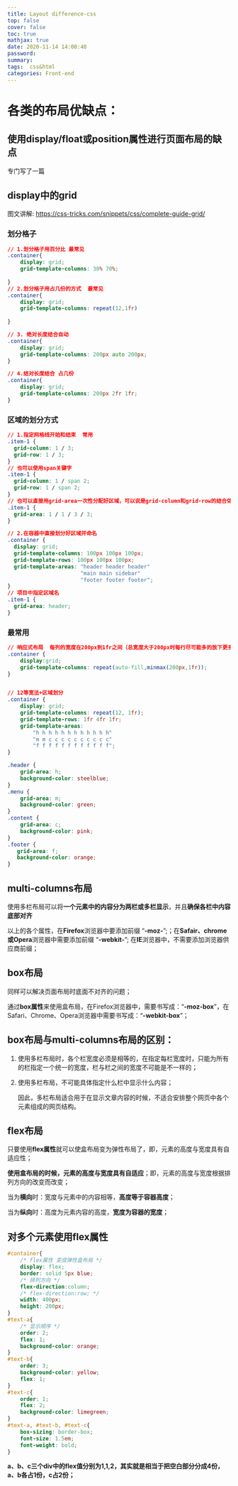 ```yaml
---
title: Layout difference-css
top: false
cover: false
toc: true
mathjax: true
date: 2020-11-14 14:00:40
password:
summary:
tags:  css&html
categories: Front-end
---
```


# 各类的布局优缺点：



## 使用display/float或position属性进行页面布局的缺点

专门写了一篇

## display中的grid

图文讲解: https://css-tricks.com/snippets/css/complete-guide-grid/

### **划分格子**

```css
// 1.划分格子用百分比 最常见
.container{
    display: grid;
    grid-template-columns: 30% 70%;
    
}
// 2.划分格子用占几份的方式  最常见
.container{
    display: grid;
    grid-template-columns: repeat(12,1fr)
    
}

// 3. 绝对长度结合自动
.container{
    display: grid;
    grid-template-columns: 200px auto 200px;
}

// 4.结对长度结合 占几份
.container{
    display: grid;
    grid-template-columns: 200px 2fr 1fr;
}
```

### **区域**的划分方式

```css
// 1.指定网格线开始和结束  常用
.item-1 {
  grid-column: 1 / 3;
  grid-row: 1 / 3;
}
// 也可以使用span关键字
.item-1 {
  grid-column: 1 / span 2;
  grid-row: 1 / span 2;
}
// 也可以直接用grid-area一次性分配好区域，可以说是grid-column和grid-row的结合体
.item-1 {
  grid-area: 1 / 1 / 3 / 3;
}

// 2.在容器中直接划分好区域并命名
.container {
  display: grid;
  grid-template-columns: 100px 100px 100px;
  grid-template-rows: 100px 100px 100px;
  grid-template-areas: "header header header"
                       "main main sidebar"
                       "footer footer footer";
}
// 项目中指定区域名
.item-1 {
  grid-area: header;
}
```

### 最常用

```css
// 响应式布局  每列的宽度在200px到1fr之间（总宽度大于200px时每行尽可能多的放下更多子项目）
.container {
    display:grid;
    grid-template-columns: repeat(auto-fill,minmax(200px,1fr));
}


// 12等宽法+区域划分
.container {
    display: grid;    
    grid-template-columns: repeat(12, 1fr);
    grid-template-rows: 1fr 4fr 1fr;
    grid-template-areas:
        "h h h h h h h h h h h h"
        "m m c c c c c c c c c c"
        "f f f f f f f f f f f f";
}

.header {
    grid-area: h;
    background-color: steelblue;
}
.menu {
    grid-area: m;
    background-color: green;
}
.content {
    grid-area: c;
    background-color: pink;
}
.footer {
   grid-area: f;
   background-color: orange;
}
```



## multi-columns布局

  使用多栏布局可以将**一个元素中的内容分为两栏或多栏显示**，并且**确保各栏中内容底部对齐**

以上的各个属性，在**Firefox**浏览器中要添加前缀 “**-moz-**”;；在**Safair、chrome或Opera**浏览器中需要添加前缀 “**-webkit-**”; 在**IE**浏览器中，不需要添加浏览器供应商前缀；

## box布局

同样可以解决页面布局时底面不对齐的问题；

通过**box属性**来使用盒布局，在Firefox浏览器中，需要书写成：“**-moz-box**”，在Safari、Chrome、Opera浏览器中需要书写成：“**-webkit-box**”；

## **box布局与multi-columns布局的区别：**

1. 使用多栏布局时，各个栏宽度必须是相等的，在指定每栏宽度时，只能为所有的栏指定一个统一的宽度，栏与栏之间的宽度不可能是不一样的；

2. 使用多栏布局，不可能具体指定什么栏中显示什么内容；

    因此，多栏布局适合用于在显示文章内容的时候，不适合安排整个网页中各个元素组成的网页结构。

## flex布局

只要使用**flex属性**就可以使盒布局变为弹性布局了，即，元素的高度与宽度具有自适应性；

**使用盒布局的时候，元素的高度与宽度具有自适应**；即，元素的高度与宽度根据排列方向的改变而改变；

当为**横向**时：宽度与元素中的内容相等，**高度等于容器高度**；

当为**纵向**时：高度为元素内容的高度，**宽度为容器的宽度**；

## 对多个元素使用flex属性

```css
#container{
	/* flex属性 变成弹性盒布局 */
    display: flex;
    border: solid 5px blue;
    /* 排列方向 */
    flex-direction:column;
    /* flex-direction:row; */
    width: 400px;
    height: 200px;
}
#text-a{
	/* 显示顺序 */
	order: 2;
	flex: 1;
	background-color: orange;
}
#text-b{
	order: 3;
	background-color: yellow;
	flex: 1;
}
#text-c{
	order: 1;
	flex: 2;
	background-color: limegreen;
}
#text-a, #text-b, #text-c{
	box-sizing: border-box;
	font-size: 1.5em;
	font-weight: bold;
}
```

**a、b、c三个div中的flex值分别为1,1,2，其实就是相当于把空白部分分成4份，a、b各占1份，c占2份；**

